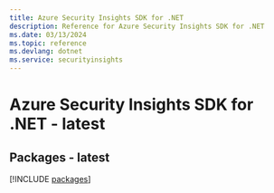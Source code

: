 ```yaml
---
title: Azure Security Insights SDK for .NET
description: Reference for Azure Security Insights SDK for .NET
ms.date: 03/13/2024
ms.topic: reference
ms.devlang: dotnet
ms.service: securityinsights
---
```

# Azure Security Insights SDK for .NET - latest
## Packages - latest
[!INCLUDE [packages](security-insights-index.md)]